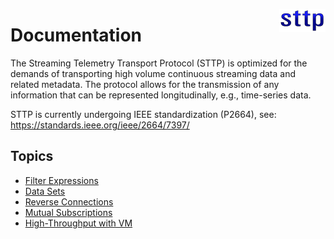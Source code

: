 <a href="https://github.com/sttp"><img align="right" src="img/sttp.png" alt="STTP"></a>

# Documentation

The Streaming Telemetry Transport Protocol (STTP) is optimized for the demands of transporting high volume continuous streaming data and related metadata.
The protocol allows for the transmission of any information that can be represented longitudinally, e.g., time-series data.

STTP is currently undergoing IEEE standardization (P2664), see: https://standards.ieee.org/ieee/2664/7397/


## Topics

* [Filter Expressions](filter-expressions)
* [Data Sets](data-sets)
* [Reverse Connections](reverse-connections)
* [Mutual Subscriptions](mutual-subscriptions)
* [High-Throughput with VM](vm-with-high-throughput)

